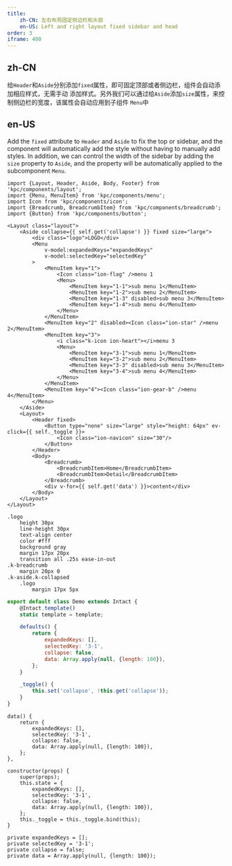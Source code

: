 ```yaml
---
title:
    zh-CN: 左右布局固定侧边栏和头部
    en-US: Left and right layout fixed sidebar and head
order: 3
iframe: 400
---
```


## zh-CN

给`Header`和`Aside`分别添加`fixed`属性，即可固定顶部或者侧边栏，组件会自动添加相应样式，无需手动
添加样式。另外我们可以通过给`Aside`添加`size`属性，来控制侧边栏的宽度，该属性会自动应用到子组件
`Menu`中

## en-US

Add the `fixed` attribute to `Header` and `Aside` to fix the top or sidebar, and the component will automatically add the style without having to manually add styles. In addition, we can control the width of the sidebar by adding the `size` property to `Aside`, and the property will be automatically applied to the subcomponent `Menu`.

```vdt
import {Layout, Header, Aside, Body, Footer} from 'kpc/components/layout';
import {Menu, MenuItem} from 'kpc/components/menu';
import Icon from 'kpc/components/icon';
import {Breadcrumb, BreadcrumbItem} from 'kpc/components/breadcrumb';
import {Button} from 'kpc/components/button';

<Layout class="layout">
    <Aside collapse={{ self.get('collapse') }} fixed size="large">
        <div class="logo">LOGO</div>
        <Menu
            v-model:expandedKeys="expandedKeys"
            v-model:selectedKey="selectedKey"
        >
            <MenuItem key="1">
                <Icon class="ion-flag" />menu 1
                <Menu>
                    <MenuItem key="1-1">sub menu 1</MenuItem>
                    <MenuItem key="1-2">sub menu 2</MenuItem>
                    <MenuItem key="1-3" disabled>sub menu 3</MenuItem>
                    <MenuItem key="1-4">sub menu 4</MenuItem>
                </Menu>
            </MenuItem>
            <MenuItem key="2" disabled><Icon class="ion-star" />menu 2</MenuItem>
            <MenuItem key="3">
                <i class="k-icon ion-heart"></i>menu 3
                <Menu>
                    <MenuItem key="3-1">sub menu 1</MenuItem>
                    <MenuItem key="3-2">sub menu 2</MenuItem>
                    <MenuItem key="3-3" disabled>sub menu 3</MenuItem>
                    <MenuItem key="3-4">sub menu 4</MenuItem>
                </Menu>
            </MenuItem>
            <MenuItem key="4"><Icon class="ion-gear-b" />menu 4</MenuItem>
        </Menu>
    </Aside>
    <Layout>
        <Header fixed>
            <Button type="none" size="large" style="height: 64px" ev-click={{ self._toggle }}>
                <Icon class="ion-navicon" size="30"/>
            </Button>
        </Header>
        <Body>
            <Breadcrumb>
                <BreadcrumbItem>Home</BreadcrumbItem>
                <BreadcrumbItem>Detail</BreadcrumbItem>
            </Breadcrumb>
            <div v-for={{ self.get('data') }}>content</div>
        </Body>
    </Layout>
</Layout>
```

```styl
.logo
    height 30px
    line-height 30px
    text-align center
    color #fff
    background gray
    margin 17px 20px
    transition all .25s ease-in-out
.k-breadcrumb
    margin 20px 0
.k-aside.k-collapsed
    .logo
        margin 17px 5px
```

```js
export default class Demo extends Intact {
    @Intact.template()
    static template = template;

    defaults() {
        return {
            expandedKeys: [],
            selectedKey: '3-1',
            collapse: false,
            data: Array.apply(null, {length: 100}),
        };
    }

    _toggle() {
        this.set('collapse', !this.get('collapse'));
    }
}
```

```vue-data
data() {
    return {
        expandedKeys: [],
        selectedKey: '3-1',
        collapse: false,
        data: Array.apply(null, {length: 100}),
    };
},
```

```react-methods
constructor(props) {
    super(props);
    this.state = {
        expandedKeys: [],
        selectedKey: '3-1',
        collapse: false,
        data: Array.apply(null, {length: 100}),
    };
    this._toggle = this._toggle.bind(this);
}
```

```angular-properties
private expandedKeys = [];
private selectedKey = '3-1';
private collapse = false;
private data = Array.apply(null, {length: 100});
```
